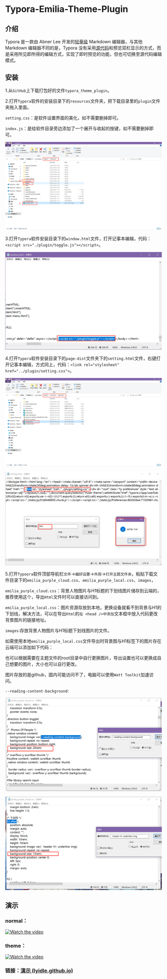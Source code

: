 # Typora-Emilia-Theme-Plugin

## 介绍

Typora 是一款由 Abner Lee 开发的[轻量级](https://baike.baidu.com/item/轻量级/10002835?fromModule=lemma_inlink) Markdown 编辑器，与其他 Markdown 编辑器不同的是，Typora 没有采用[源代码](https://baike.baidu.com/item/源代码/3969?fromModule=lemma_inlink)和预览双栏显示的方式，而是采用所见即所得的编辑方式，实现了即时预览的功能，但也可切换至源代码编辑模式。

## 安装

1.从`GitHub`上下载打包好的文件`typora_theme_plugin`。

2.打开`Typora`软件的安装目录下的`resources`文件夹，把下载目录里的`plugin`文件夹拖入里面。

`setting.css`：是软件设置界面的美化，如不需要删掉即可。

`index.js`：是给软件目录旁边添加了一个展开与收起的按键，如不需要删掉即可。

![typora-introduction](./markdown_images/typora-introduction.png)

3.打开`Typora`软件安装目录下的`window.html`文件，打开记事本编辑，代码：`<script src="./plugin/toggle.js"></script>`。

![typora_siderbar_button-text](./markdown_images/typora_siderbar_button.png)

4.打开`Typora`软件安装目录下的`page-dist`文件夹下的`setting.html`文件，右键打开记事本编辑，方式同上，代码：`<link rel="stylesheet" href="../plugin/setting.css">`。

![typora-introduction_1](./markdown_images/typora-introduction_1.png)

![typora_setting](./markdown_images/typora_setting.png)

5.打开`Typoora`软件顶部导航栏`文件`→`偏好设置`→`外观`→`打开主题文件夹`，粘贴下载文件目录下的`emilia_purple_cloud.css`、`emilia_purple_local.css`、`images`，

`emilia_purple_cloud.css`：背景人物图片与H1标题的下划线图片储存到云端的，推荐使用这个，导出`Html`文件时可以直接访问到。

`emilia_purple_local.css`：图片资源存放到本地，更换设备就看不到背景与H1的下划线，解决方法，可以在导出`Html`的`在 <head />中添加`文本框中放入代码更改背景图片的链接地址。

`images`:存放背景人物图片与H1标题下划线图片的文件。

如需使用本地`emilia_purple_local.css`文件导出时背景图与H1标签下的图片存在云端可以添加如下代码：

<script>
    document.documentElement.style.setProperty(
        "--header-h1-underline-img",
        "url('https://lyidle.github.io/typora_theme_plugin/images/typora_header-mark.png')"
      );
document.documentElement.style.setProperty(
    "--reading-content-background",
    "url('https://lyidle.github.io/typora_theme_plugin/images/430px-爱蜜莉雅.png')"
  );
</script>

也可以根据需要在主题文件的root目录中自行更换图片，导出设置也可以更换成自己想要的图片，大小也可以自行更改。

图片存放的是github，国内可能访问不了，电脑可以使用`Watt Toolkit`加速访问。

`--reading-content-background`:

![background_image_size](./markdown_images/background_image_size.png)



![typora_H1_titleSize](./markdown_images/typora_H1_titleSize.png)

## 演示

### normal：

[![Watch the video]()](https://lyidle.github.io/typora_theme_plugin/video/typora_normal.mp4)

### theme：

[![Watch the video]()](https://lyidle.github.io/typora_theme_plugin/video/typora_theme.mp4)

### 链接：[演示 (lyidle.github.io)](https://lyidle.github.io/typora_theme_plugin/)
